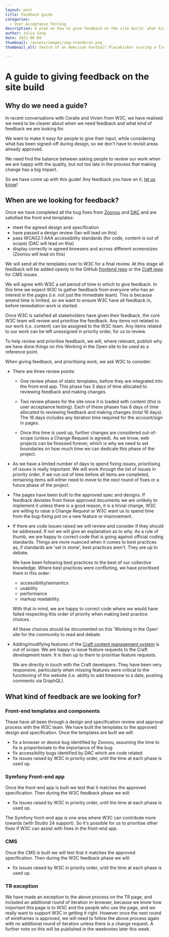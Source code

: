 ```yaml
---
layout: post
title: Feedback guide
categories:
  - User Acceptance Testing
description: A plan on how to give feedback on the site build: what kind of feedback to give and when to give it.
author: Julia Sang
date: 2021-06-09
thumbnail: /assets/images/img-standards.png
thumbnail_alt: Sketch of an American Football Placekicker scoring a field goal. The football shows the W3C logo. 'Standards' is written in the end zone.

---
```


# A guide to giving feedback on the site build

## Why do we need a guide? 

In recent conversations with Coralie and Vivien from W3C, we have realised we need to be clearer about when we need feedback and what kind of feedback we are looking for.

We want to make it easy for people to give their input, while considering what has been signed-off during design, so we don't have to revisit areas already approved. 

We need find the balance between asking people to review our work when we are happy with the quality, but not too late in the process that making change has a big impact.

So we have come up with this guide! Any feedback you have on it, [let us know](/feedback/)! 

## When are we looking for feedback? 

Once we have completed all the bug fixes from [Zoonou](https://zoonou.com/) and [DAC](https://digitalaccessibilitycentre.org/) and are satisfied the front end templates:

* meet the agreed design and specification
* have passed a design review (Ian will lead on this)
* pass WCAG2.1 AAA accessibility standards (for code, content is out of scope)  (DAC will lead on this)
* display correctly in agreed browsers and across different screensizes  (Zoonou will lead on this)

We will send all the templates over to W3C for a final review. At this stage all feedback will be added openly to the GitHub [frontend repo](https://github.com/w3c/w3c-website-frontend/issues) or the [Craft repo](https://github.com/w3c/w3c-website-craft/issues) for CMS issues. 

We will agree with W3C a set period of time in which to give feedback. In this time we expect W3C to gather feedback from everyone who has an interest in the pages (i.e. not just the immediate team). This is because amend time is limited, so we want to ensure W3C have all feedback in, before remediation work is started. 

Once W3C is satisfied all stakeholders have given their feedback, the core W3C team will review and prioritise the feedback. Any items not related to our work (i.e. content) can be assigned to the W3C team. Any items related to our work can be left unassigned in priority order, for us to review.

To help review and prioritise feedback, we will, where relevant, publish why we have done things on this Working in the Open site to be used as a reference point.

When giving feedback, and prioritising work, we ask W3C to consider:

* There are three review points: 

  * One review phase of static templates, before they are integrated into the front-end app. This phase has 3 days of time allocated to reviewing feedback and making changes.

  * Two review phases for the site once it is loaded with content (this is user acceptance testing). Each of these phases has 8 days of time allocated to reviewing feedback and making changes (total 16 days). The 16 days includes any iteration time required for the account/sign in pages.

  * Once this time is used up, further changes are considered out-of-scope (unless a Change Request is agreed). As we know, web projects can be finessed forever, which is why we need to set boundaries on how much time we can dedicate this phase of the project.

* As we have a limited number of days to spend fixing issues, prioritising of issues is really important. We will work through the list of issues in priority order, if we run out of time before all items are completed, remaining items will either need to move to the next round of fixes or a future phase of the project.  

* The pages have been built to the approved spec and designs. If feedback deviates from these approved documents we are unlikely to implement it unless there is a good reason, it is a trivial change, W3C are willing to raise a Change Request or W3C want us to spend time from the bug-fixing pot on a new feature or improvement.

* If there are code issues raised we will review and consider if they should be addressed. If not we will give an explanation as to why. As a rule of thumb, we are happy to correct code that is going against official coding standards. Things are more nuanced when it comes to best practices as, if standards are 'set in stone', best practices aren't. They are up to debate.

  We have been following best practices to the best of our collective knowledge. Where best practices were conflicting, we have prioritised them in this order:

  * accessibility/semantics
  * usability
  * performance
  * markup readability.

  With that in mind, we are happy to correct code where we would have failed respecting this order of  priority when making best practice choices. 

  All these choices should be documented on this 'Working in the Open' site for the community to read and debate. 

* Adding/modifying features of the [Craft content management system](https://craftcms.com/) is out of scope. We are happy to issue feature requests to the Craft development team. It is then up to them to prioritise feature requests.

  We are directly in touch with the Craft developers. They have been very responsive, particularly when missing features were critical to the functioning of the website (i.e. ability to add timezone to a date, pushing comments via GraphQL).


## What kind of feedback are we looking for?


### Front-end templates and components

These have all been through a design and specification review and approval process with the W3C team. We have built the templates to the approved design and specification. Once the templates are built we will:

* fix a browser or device bug identified by Zoonou, assuming the time to fix is proportionate to the importance of the bug
* fix accessibility bugs identified by DAC which are code related
* fix issues raised by W3C in priority order, until the time at each phase is used up. 

### Symfony Front-end app

Once the front-end app is built we test that it matches the approved specification. Then during the W3C feedback phase we will:

* fix issues raised by W3C in priority order, until the time at each phase is used up. 

The Symfony front-end app is one area where W3C can contribute more towards (with Studio 24 support). So it's possible for us to prioritise other fixes if W3C can assist with fixes in the front-end app.


### CMS

Once the CMS is built we will test that it matches the approved specification. Then during the W3C feedback phase we will:

* fix issues raised by W3C in priority order, until the time at each phase is used up. 


### TR exception

We have made an exception to the above process on the TR page, and included an additional round of iteration in-browser, because we know how important this page is to W3C and the people who use the page, and we really want to support W3C in getting it right. However once the next round of wireframes is approved, we will need to follow the above process again with no additional round of iteration unless there is a change request. A further note on this will be published in the weeknotes later this week.  

